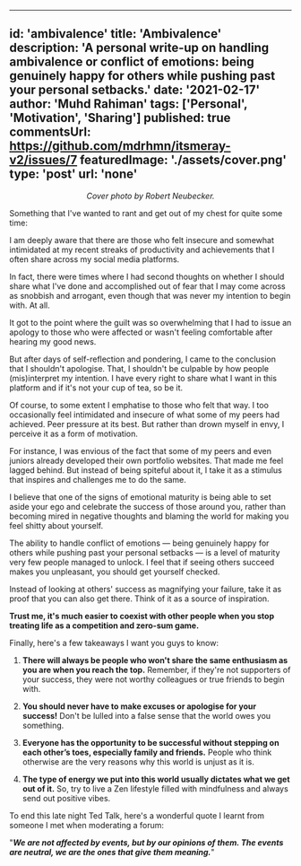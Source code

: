 
---
id: 'ambivalence'
title: 'Ambivalence'
description: 'A personal write-up on handling ambivalence or conflict of emotions: being genuinely happy for others while pushing past your personal setbacks.'
date: '2021-02-17'
author: 'Muhd Rahiman'
tags: ['Personal', 'Motivation', 'Sharing']
published: true
commentsUrl: https://github.com/mdrhmn/itsmeray-v2/issues/7
featuredImage: './assets/cover.png'
type: 'post'
url: 'none'
---

<div align="center">
    <em>Cover photo by Robert Neubecker.</em>
</div>

Something that I've wanted to rant and get out of my chest for quite some time:

I am deeply aware that there are those who felt insecure and somewhat intimidated at my recent streaks of productivity and achievements that I often share across my social media platforms.

In fact, there were times where I had second thoughts on whether I should share what I've done and accomplished out of fear that I may come across as snobbish and arrogant, even though that was never my intention to begin with. At all.

It got to the point where the guilt was so overwhelming that I had to issue an apology to those who were affected or wasn't feeling comfortable after hearing my good news.

But after days of self-reflection and pondering, I came to the conclusion that I shouldn't apologise. That, I shouldn't be culpable by how people (mis)interpret my intention. I have every right to share what I want in this platform and if it's not your cup of tea, so be it.

Of course, to some extent I emphatise to those who felt that way. I too occasionally feel intimidated and insecure of what some of my peers had achieved. Peer pressure at its best. But rather than drown myself in envy, I perceive it as a form of motivation.

For instance, I was envious of the fact that some of my peers and even juniors already developed their own portfolio websites. That made me feel lagged behind. But instead of being spiteful about it, I take it as a stimulus that inspires and challenges me to do the same.

I believe that one of the signs of emotional maturity is being able to set aside your ego and celebrate the success of those around you, rather than becoming mired in negative thoughts and blaming the world for making you feel shitty about yourself.

The ability to handle conflict of emotions — being genuinely happy for others while pushing past your personal setbacks — is a level of maturity very few people managed to unlock. I feel that if seeing others succeed makes you unpleasant, you should get yourself checked.

Instead of looking at others' success as magnifying your failure, take it as proof that you can also get there. Think of it as a source of inspiration.&nbsp;

**Trust me, it's much easier to coexist with other people when you stop treating life as a competition and zero-sum game.&nbsp;**

Finally, here's a few takeaways I want you guys to know:

1.  **There will always be people who won't share the same enthusiasm as you are when you reach the top.**&nbsp;Remember, if they're not supporters of your success, they were not worthy colleagues or true friends to begin with.

2.  **You should never have to make excuses or apologise for your success!** Don't be lulled into a false sense that the world owes you something.

3.  **Everyone has the opportunity to be successful without stepping on each other’s toes, especially family and friends.** People who think otherwise are the very reasons why this world is unjust as it is.
4.  **The type of energy we put into this world usually dictates what we get out of it.** So, try to live a Zen lifestyle filled with mindfulness and always send out positive vibes.

To end this late night Ted Talk, here's a wonderful quote I learnt from someone I met when moderating a forum:&nbsp;

"**_We are not affected by events, but by our opinions of them. The events are neutral, we are the ones that give them meaning._**"&nbsp;